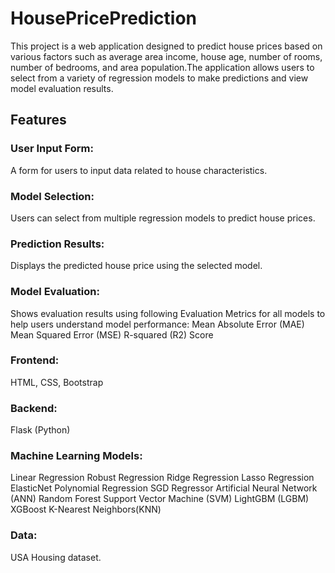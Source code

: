 # HousePricePrediction
This project is a web application designed to predict house prices based on various factors such as average area income, house age, number of rooms, number of bedrooms, and area population.The application allows users to select from a variety of regression models to make predictions and view model evaluation results.

## Features
### User Input Form: 
A form for users to input data related to house characteristics.
### Model Selection: 
Users can select from multiple regression models to predict house prices.
### Prediction Results: 
Displays the predicted house price using the selected model.
### Model Evaluation: 
Shows evaluation results using following Evaluation Metrics for all models to help users understand model performance:
Mean Absolute Error (MAE)
Mean Squared Error (MSE)
R-squared (R2) Score 
### Frontend: 
HTML, CSS, Bootstrap
### Backend: 
Flask (Python)
### Machine Learning Models: 
Linear Regression
Robust Regression
Ridge Regression
Lasso Regression
ElasticNet
Polynomial Regression
SGD Regressor
Artificial Neural Network (ANN)
Random Forest
Support Vector Machine (SVM)
LightGBM (LGBM)
XGBoost
K-Nearest Neighbors(KNN)
### Data: 
USA Housing dataset.

